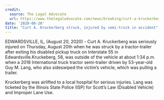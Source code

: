 ```yaml
---
credit:
  source: The Legal Advocate 
  url: https://www.thelegaladvocate.com/news/breaking/curt-a-kruckerberg-hit-by-semi-truck-interstate-55-edwardsville
date: '2020-08-20'
title: "Curt A. Kruckerberg struck, injured by semi-truck in accident"
---
```

EDWARDSVILLE, IL, (August 20, 2020) - Curt A. Kruckerberg was seriously injured on Thursday, August 20th when he was struck by a tractor-trailer after exiting his disabled pickup truck on Interstate 55 in Edwardsville.Kruckeberg, 58, was outside of the vehicle at about 1:34 p.m. when a 2018 International truck tractor semi-trailer driven by 53-year-old Guy M. Lang, who also sideswiped the victim’s vehicle, which was pulling a trailer.

Kruckerberg was airlifted to a local hospital for serious injuries. Lang was ticketed by the Illinois State Police (ISP) for Scott’s Law (Disabled Vehicle) and Improper Lane Use.
